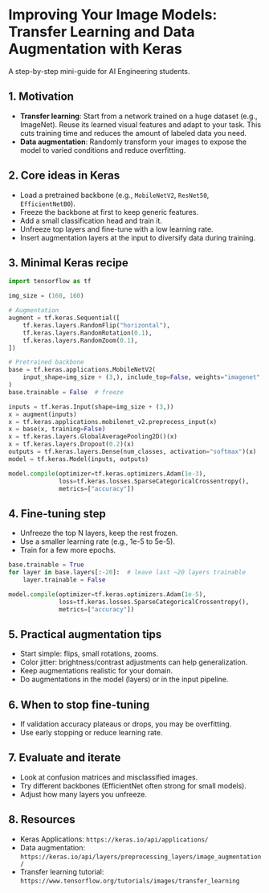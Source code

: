 # Improving Your Image Models: Transfer Learning and Data Augmentation with Keras

A step-by-step mini-guide for AI Engineering students.

## 1. Motivation

- **Transfer learning**: Start from a network trained on a huge dataset (e.g., ImageNet). Reuse its learned visual features and adapt to your task. This cuts training time and reduces the amount of labeled data you need.
- **Data augmentation**: Randomly transform your images to expose the model to varied conditions and reduce overfitting.

## 2. Core ideas in Keras

- Load a pretrained backbone (e.g., `MobileNetV2`, `ResNet50`, `EfficientNetB0`).
- Freeze the backbone at first to keep generic features.
- Add a small classification head and train it.
- Unfreeze top layers and fine-tune with a low learning rate.
- Insert augmentation layers at the input to diversify data during training.

## 3. Minimal Keras recipe

```python
import tensorflow as tf

img_size = (160, 160)

# Augmentation
augment = tf.keras.Sequential([
    tf.keras.layers.RandomFlip("horizontal"),
    tf.keras.layers.RandomRotation(0.1),
    tf.keras.layers.RandomZoom(0.1),
])

# Pretrained backbone
base = tf.keras.applications.MobileNetV2(
    input_shape=img_size + (3,), include_top=False, weights="imagenet"
)
base.trainable = False  # freeze

inputs = tf.keras.Input(shape=img_size + (3,))
x = augment(inputs)
x = tf.keras.applications.mobilenet_v2.preprocess_input(x)
x = base(x, training=False)
x = tf.keras.layers.GlobalAveragePooling2D()(x)
x = tf.keras.layers.Dropout(0.2)(x)
outputs = tf.keras.layers.Dense(num_classes, activation="softmax")(x)
model = tf.keras.Model(inputs, outputs)

model.compile(optimizer=tf.keras.optimizers.Adam(1e-3),
              loss=tf.keras.losses.SparseCategoricalCrossentropy(),
              metrics=["accuracy"]) 
```

## 4. Fine-tuning step

- Unfreeze the top N layers, keep the rest frozen.
- Use a smaller learning rate (e.g., 1e-5 to 5e-5).
- Train for a few more epochs.

```python
base.trainable = True
for layer in base.layers[:-20]:  # leave last ~20 layers trainable
    layer.trainable = False

model.compile(optimizer=tf.keras.optimizers.Adam(1e-5),
              loss=tf.keras.losses.SparseCategoricalCrossentropy(),
              metrics=["accuracy"]) 
```

## 5. Practical augmentation tips

- Start simple: flips, small rotations, zooms.
- Color jitter: brightness/contrast adjustments can help generalization.
- Keep augmentations realistic for your domain.
- Do augmentations in the model (layers) or in the input pipeline.

## 6. When to stop fine-tuning

- If validation accuracy plateaus or drops, you may be overfitting.
- Use early stopping or reduce learning rate.

## 7. Evaluate and iterate

- Look at confusion matrices and misclassified images.
- Try different backbones (EfficientNet often strong for small models).
- Adjust how many layers you unfreeze.

## 8. Resources

- Keras Applications: `https://keras.io/api/applications/`
- Data augmentation: `https://keras.io/api/layers/preprocessing_layers/image_augmentation/`
- Transfer learning tutorial: `https://www.tensorflow.org/tutorials/images/transfer_learning`
